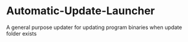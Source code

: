 # Automatic-Update-Launcher
A general purpose updater for updating program binaries when update folder exists
